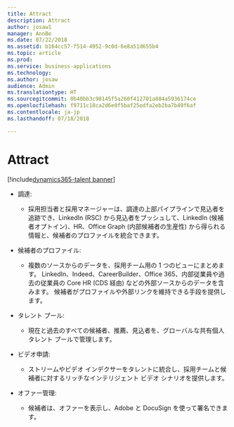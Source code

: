 ```yaml
---
title: Attract
description: Attract
author: josaw1
manager: AnnBe
ms.date: 07/22/2018
ms.assetid: b164cc57-f514-4952-9c0d-6e8a51d655b4
ms.topic: article
ms.prod: 
ms.service: business-applications
ms.technology: 
ms.author: josaw
audience: Admin
ms.translationtype: HT
ms.sourcegitcommit: 0b40bb3c98145f5a260f412701a884a5936174ce
ms.openlocfilehash: f9711c18ca2d6e0f5baf25edfa2eb2ba7b49f6af
ms.contentlocale: ja-jp
ms.lasthandoff: 07/18/2018

---
```

#  <a name="attract"></a>Attract

[!include[dynamics365-talent banner](../../includes/dynamics365-talent.md)]



-   調達:

    -   採用担当者と採用マネージャーは、調達の上部パイプラインで見込者を追跡でき、LinkedIn (RSC) から見込者をプッシュして、LinkedIn (候補者オプトイン)、HR、Office Graph (内部候補者の生産性) から得られる情報と、候補者のプロファイルを統合できます。

-   候補者のプロファイル:

    -   複数のソースからのデータを、採用チーム用の 1 つのビューにまとめます。 LinkedIn、Indeed、CareerBuilder、Office 365、内部従業員や過去の従業員の Core HR (CDS 経由) などの外部ソースからのデータを含みます。 候補者がプロファイルや外部リンクを維持できる手段を提供します。

-   タレント プール:

    -   現在と過去のすべての候補者、推薦、見込者を、グローバルな共有個人タレント プールで管理します。

-   ビデオ申請:

    -   ストリームやビデオ インデクサーをタレントに統合し、採用チームと候補者に対するリッチなインテリジェント ビデオ シナリオを提供します。

-   オファー管理:

    -   候補者は、オファーを表示し、Adobe と DocuSign を使って署名できます。

